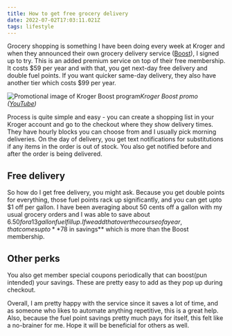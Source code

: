 ```yaml
---
title: How to get free grocery delivery
date: 2022-07-02T17:03:11.021Z
tags: lifestyle
---
```


Grocery shopping is something I have been doing every week at Kroger and when they announced their own grocery delivery service ([Boost](https://www.kroger.com/pr/boost)), I signed up to try. This is an added premium service on top of their free membership. It costs $59 per year and with that, you get next-day free delivery and double fuel points. If you want quicker same-day delivery, they also have another tier which costs $99 per year.

![Promotional image of Kroger Boost program](https://ucarecdn.com/bc00d826-8b5b-4276-b027-b16550673b17/-/format/auto/-/quality/smart_retina/-/stretch/off/-/resize/1200x/)_Kroger Boost promo ([YouTube](https://www.youtube.com/watch?v=NqzUocbYVBc))_

Process is quite simple and easy - you can create a shopping list in your Kroger account and go to the checkout where they show delivery times. They have hourly blocks you can choose from and I usually pick morning deliveries. On the day of delivery, you get text notifications for substitutions if any items in the order is out of stock. You also get notified before and after the order is being delivered.

## Free delivery

So how do I get free delivery, you might ask. Because you get double points for everything, those fuel points rack up significantly, and you can get upto $1 off per gallon. I have been averaging about 50 cents off a gallon with my usual grocery orders and I was able to save about $6.50 for a 13 gallon fuel fill up. If we add that over the course of a year, that comes up to **$78 in savings** which is more than the Boost membership.

## Other perks

You also get member special coupons periodically that can boost(pun intended) your savings. These are pretty easy to add as they pop up during checkout.

Overall, I am pretty happy with the service since it saves a lot of time, and as someone who likes to automate anything repetitive, this is a great help. Also, because the fuel point savings pretty much pays for itself, this felt like a no-brainer for me. Hope it will be beneficial for others as well.
